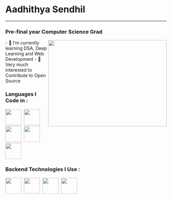 #  Aadhithya Sendhil
---
### Pre-final year Computer Science Grad
<img align="right" width='370' height='270' src='https://media1.tenor.com/m/41I-iMyClCgAAAAd/programmer-programming.gif'>
- 🌱 I’m currently learning DSA, Deep Learning and Web Development
- 👯 Very much interested to Contribute to Open Source

### Languages I Code in : 
<img src="https://cdn-icons-png.flaticon.com/512/5968/5968350.png" width="50px" height="50px">&nbsp;&nbsp;<img src="https://cdn-icons-png.flaticon.com/512/226/226777.png" width="50px" height="50px">&nbsp;&nbsp;<img src="https://www.interviewbit.com/blog/wp-content/uploads/2021/09/C-2.png" width="50px" height="50px">&nbsp;&nbsp;<img src="https://w7.pngwing.com/pngs/640/199/png-transparent-javascript-logo-html-javascript-logo-angle-text-rectangle-thumbnail.png" width="50px" height="50px">&nbsp;&nbsp;<img src="https://upload.wikimedia.org/wikipedia/commons/thumb/b/bd/Logo_C_sharp.svg/910px-Logo_C_sharp.svg.png" width="50px" height="50px">



### Backend Technologies I Use :
<img src="https://cdn-icons-png.flaticon.com/512/5968/5968350.png" width="50px" height="50px">&nbsp;&nbsp;<img src="https://cdn-icons-png.flaticon.com/512/226/226777.png" width="50px" height="50px">&nbsp;&nbsp;<img src="https://www.interviewbit.com/blog/wp-content/uploads/2021/09/C-2.png" width="50px" height="50px">&nbsp;&nbsp;<img src="https://upload.wikimedia.org/wikipedia/commons/thumb/b/bd/Logo_C_sharp.svg/910px-Logo_C_sharp.svg.png" width="50px" height="50px">
<!--
**PazhayaSoru/PazhayaSoru** is a ✨ _special_ ✨ repository because its `README.md` (this file) appears on your GitHub profile.

Here are some ideas to get you started:

- 🔭 I’m currently working on ...
- 🌱 I’m currently learning ...
- 👯 I’m looking to collaborate on ...
- 🤔 I’m looking for help with ...
- 💬 Ask me about ...
- 📫 How to reach me: ...
- 😄 Pronouns: ...
- ⚡ Fun fact: ...
-->
